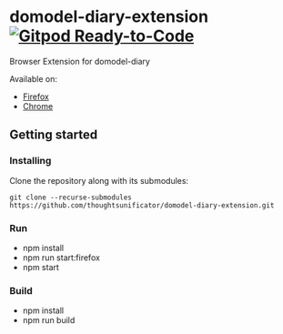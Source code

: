 # domodel-diary-extension [![Gitpod Ready-to-Code](https://img.shields.io/badge/Gitpod-ready--to--code-blue?logo=gitpod)](https://gitpod.io/#https://github.com/thoughtsunificator/domodel-diary-extension)

Browser Extension for domodel-diary

Available on:

- [Firefox](https://addons.mozilla.org/en-US/firefox/addon/domodel-diary/)
- [Chrome](https://chrome.google.com/webstore/detail/domodel-diary/hncoaagegcdnajffjpkldhfceipfgnnf)

## Getting started

### Installing

Clone the repository along with its submodules:

```git clone --recurse-submodules https://github.com/thoughtsunificator/domodel-diary-extension.git```

### Run

- npm install
- npm run start:firefox
- npm start

### Build

- npm install
- npm run build